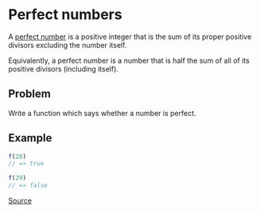 # Perfect numbers

A [perfect number](https://en.wikipedia.org/wiki/Perfect_number) is a positive integer that is the sum of its proper positive divisors excluding the number itself.

Equivalently, a perfect number is a number that is half the sum of all of its positive divisors (including itself).

## Problem

Write a function which says whether a number is perfect.

## Example

```javascript
f(28)
// => true

f(29)
// => false
```

[Source](http://rosettacode.org/wiki/Perfect_numbers)
